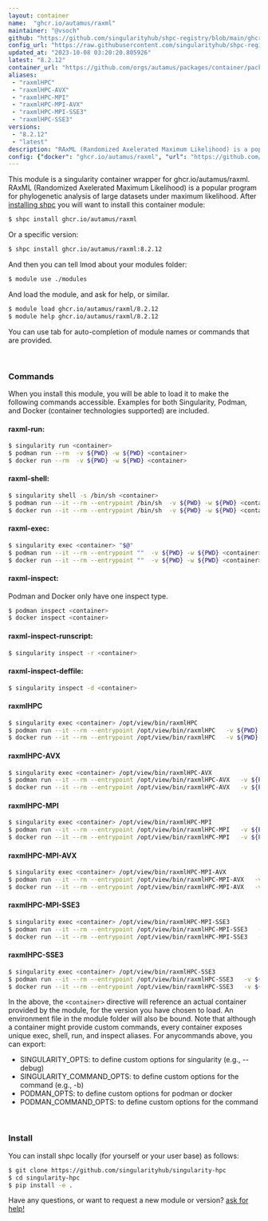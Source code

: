 ```yaml
---
layout: container
name:  "ghcr.io/autamus/raxml"
maintainer: "@vsoch"
github: "https://github.com/singularityhub/shpc-registry/blob/main/ghcr.io/autamus/raxml/container.yaml"
config_url: "https://raw.githubusercontent.com/singularityhub/shpc-registry/main/ghcr.io/autamus/raxml/container.yaml"
updated_at: "2023-10-08 03:20:20.805926"
latest: "8.2.12"
container_url: "https://github.com/orgs/autamus/packages/container/package/raxml"
aliases:
 - "raxmlHPC"
 - "raxmlHPC-AVX"
 - "raxmlHPC-MPI"
 - "raxmlHPC-MPI-AVX"
 - "raxmlHPC-MPI-SSE3"
 - "raxmlHPC-SSE3"
versions:
 - "8.2.12"
 - "latest"
description: "RAxML (Randomized Axelerated Maximum Likelihood) is a popular program for phylogenetic analysis of large datasets under maximum likelihood."
config: {"docker": "ghcr.io/autamus/raxml", "url": "https://github.com/orgs/autamus/packages/container/package/raxml", "maintainer": "@vsoch", "description": "RAxML (Randomized Axelerated Maximum Likelihood) is a popular program for phylogenetic analysis of large datasets under maximum likelihood.", "latest": {"8.2.12": "sha256:19463009b56fbd99c49c5e98aa44481aa6773d1945c1c7c8504bd1ff583ed0ef"}, "tags": {"8.2.12": "sha256:19463009b56fbd99c49c5e98aa44481aa6773d1945c1c7c8504bd1ff583ed0ef", "latest": "sha256:19463009b56fbd99c49c5e98aa44481aa6773d1945c1c7c8504bd1ff583ed0ef"}, "aliases": {"raxmlHPC": "/opt/view/bin/raxmlHPC", "raxmlHPC-AVX": "/opt/view/bin/raxmlHPC-AVX", "raxmlHPC-MPI": "/opt/view/bin/raxmlHPC-MPI", "raxmlHPC-MPI-AVX": "/opt/view/bin/raxmlHPC-MPI-AVX", "raxmlHPC-MPI-SSE3": "/opt/view/bin/raxmlHPC-MPI-SSE3", "raxmlHPC-SSE3": "/opt/view/bin/raxmlHPC-SSE3"}}
---
```


This module is a singularity container wrapper for ghcr.io/autamus/raxml.
RAxML (Randomized Axelerated Maximum Likelihood) is a popular program for phylogenetic analysis of large datasets under maximum likelihood.
After [installing shpc](#install) you will want to install this container module:


```bash
$ shpc install ghcr.io/autamus/raxml
```

Or a specific version:

```bash
$ shpc install ghcr.io/autamus/raxml:8.2.12
```

And then you can tell lmod about your modules folder:

```bash
$ module use ./modules
```

And load the module, and ask for help, or similar.

```bash
$ module load ghcr.io/autamus/raxml/8.2.12
$ module help ghcr.io/autamus/raxml/8.2.12
```

You can use tab for auto-completion of module names or commands that are provided.

<br>

### Commands

When you install this module, you will be able to load it to make the following commands accessible.
Examples for both Singularity, Podman, and Docker (container technologies supported) are included.

#### raxml-run:

```bash
$ singularity run <container>
$ podman run --rm  -v ${PWD} -w ${PWD} <container>
$ docker run --rm  -v ${PWD} -w ${PWD} <container>
```

#### raxml-shell:

```bash
$ singularity shell -s /bin/sh <container>
$ podman run --it --rm --entrypoint /bin/sh  -v ${PWD} -w ${PWD} <container>
$ docker run --it --rm --entrypoint /bin/sh  -v ${PWD} -w ${PWD} <container>
```

#### raxml-exec:

```bash
$ singularity exec <container> "$@"
$ podman run --it --rm --entrypoint ""  -v ${PWD} -w ${PWD} <container> "$@"
$ docker run --it --rm --entrypoint ""  -v ${PWD} -w ${PWD} <container> "$@"
```

#### raxml-inspect:

Podman and Docker only have one inspect type.

```bash
$ podman inspect <container>
$ docker inspect <container>
```

#### raxml-inspect-runscript:

```bash
$ singularity inspect -r <container>
```

#### raxml-inspect-deffile:

```bash
$ singularity inspect -d <container>
```


#### raxmlHPC

```bash
$ singularity exec <container> /opt/view/bin/raxmlHPC
$ podman run --it --rm --entrypoint /opt/view/bin/raxmlHPC   -v ${PWD} -w ${PWD} <container> -c " $@"
$ docker run --it --rm --entrypoint /opt/view/bin/raxmlHPC   -v ${PWD} -w ${PWD} <container> -c " $@"
```


#### raxmlHPC-AVX

```bash
$ singularity exec <container> /opt/view/bin/raxmlHPC-AVX
$ podman run --it --rm --entrypoint /opt/view/bin/raxmlHPC-AVX   -v ${PWD} -w ${PWD} <container> -c " $@"
$ docker run --it --rm --entrypoint /opt/view/bin/raxmlHPC-AVX   -v ${PWD} -w ${PWD} <container> -c " $@"
```


#### raxmlHPC-MPI

```bash
$ singularity exec <container> /opt/view/bin/raxmlHPC-MPI
$ podman run --it --rm --entrypoint /opt/view/bin/raxmlHPC-MPI   -v ${PWD} -w ${PWD} <container> -c " $@"
$ docker run --it --rm --entrypoint /opt/view/bin/raxmlHPC-MPI   -v ${PWD} -w ${PWD} <container> -c " $@"
```


#### raxmlHPC-MPI-AVX

```bash
$ singularity exec <container> /opt/view/bin/raxmlHPC-MPI-AVX
$ podman run --it --rm --entrypoint /opt/view/bin/raxmlHPC-MPI-AVX   -v ${PWD} -w ${PWD} <container> -c " $@"
$ docker run --it --rm --entrypoint /opt/view/bin/raxmlHPC-MPI-AVX   -v ${PWD} -w ${PWD} <container> -c " $@"
```


#### raxmlHPC-MPI-SSE3

```bash
$ singularity exec <container> /opt/view/bin/raxmlHPC-MPI-SSE3
$ podman run --it --rm --entrypoint /opt/view/bin/raxmlHPC-MPI-SSE3   -v ${PWD} -w ${PWD} <container> -c " $@"
$ docker run --it --rm --entrypoint /opt/view/bin/raxmlHPC-MPI-SSE3   -v ${PWD} -w ${PWD} <container> -c " $@"
```


#### raxmlHPC-SSE3

```bash
$ singularity exec <container> /opt/view/bin/raxmlHPC-SSE3
$ podman run --it --rm --entrypoint /opt/view/bin/raxmlHPC-SSE3   -v ${PWD} -w ${PWD} <container> -c " $@"
$ docker run --it --rm --entrypoint /opt/view/bin/raxmlHPC-SSE3   -v ${PWD} -w ${PWD} <container> -c " $@"
```



In the above, the `<container>` directive will reference an actual container provided
by the module, for the version you have chosen to load. An environment file in the
module folder will also be bound. Note that although a container
might provide custom commands, every container exposes unique exec, shell, run, and
inspect aliases. For anycommands above, you can export:

 - SINGULARITY_OPTS: to define custom options for singularity (e.g., --debug)
 - SINGULARITY_COMMAND_OPTS: to define custom options for the command (e.g., -b)
 - PODMAN_OPTS: to define custom options for podman or docker
 - PODMAN_COMMAND_OPTS: to define custom options for the command

<br>

### Install

You can install shpc locally (for yourself or your user base) as follows:

```bash
$ git clone https://github.com/singularityhub/singularity-hpc
$ cd singularity-hpc
$ pip install -e .
```

Have any questions, or want to request a new module or version? [ask for help!](https://github.com/singularityhub/singularity-hpc/issues)